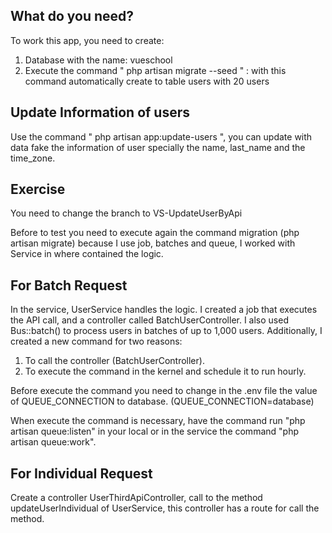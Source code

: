 ## What do you need?

To work this app, you need to create:
1. Database with the name: vueschool
2. Execute the command " php artisan migrate --seed " : with this command automatically create to table users with 20 users

## Update Information of users

Use the command " php artisan app:update-users ", you can update with data fake the information of user specially the name, last_name and the time_zone.

## Exercise 

You need to change the branch to VS-UpdateUserByApi

Before to test you need to execute again the command migration (php artisan migrate) because I use job, batches and queue, I worked with Service in where contained the logic.

## For Batch Request

In the service, UserService handles the logic. I created a job that executes the API call, and a controller called BatchUserController. I also used Bus::batch() to process users in batches of up to 1,000 users.
Additionally, I created a new command for two reasons:

1. To call the controller (BatchUserController).
2. To execute the command in the kernel and schedule it to run hourly.

Before execute the command you need to change in the .env file the value of QUEUE_CONNECTION to database. (QUEUE_CONNECTION=database)

When execute the command is necessary, have the command run "php artisan queue:listen" in your local or in the service the command "php artisan queue:work".

## For Individual Request

Create a controller UserThirdApiController, call to the method updateUserIndividual of UserService, this controller has a route for call the method.  
